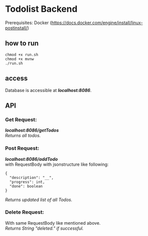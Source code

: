 # Todolist Backend
Prerequisites: 
Docker (https://docs.docker.com/engine/install/linux-postinstall/)

## how to run
```
chmod +x run.sh 
chmod +x mvnw
./run.sh
```
## access
Database is accessible at _**localhost:8086**_.

## API
### Get Request: 
_**localhost:8086/getTodos**_ <br />
_*Returns all todos.*_

### Post Request: 
_**localhost:8086/addTodo**_ <br />
with RequestBody with jsonstructure like following: 
```
{
  "description": "__",
  "progress": int,
  "done": boolean
}
```
_*Returns updated list of all Todos.*_

### Delete Request:
With same RequestBody like mentioned above. <br/>
_Returns String "deleted." if successful._
